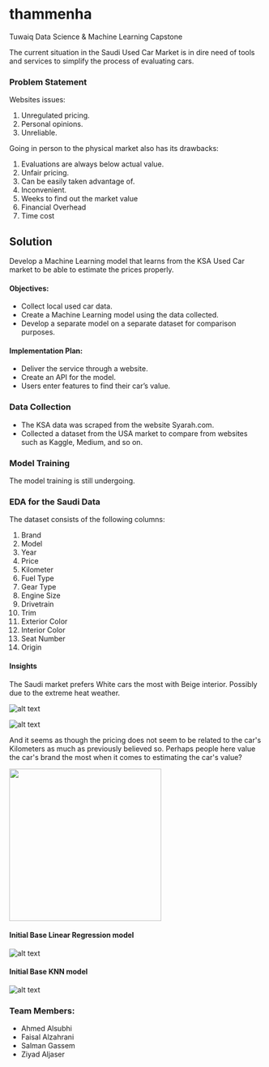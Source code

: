# thammenha
Tuwaiq Data Science &amp; Machine Learning Capstone

The current situation in the Saudi Used Car Market is in dire need of tools and services to simplify the process of evaluating cars.

### Problem Statement
Websites issues:
 1. Unregulated pricing.
 2. Personal opinions.
 3. Unreliable.

Going in person to the physical market also has its drawbacks:

 1. Evaluations are always below actual value.
 2. Unfair pricing.
 3. Can be easily taken advantage of.
 4. Inconvenient.
 5. Weeks to find out the market value
 6. Financial Overhead
 7. Time cost

## Solution

Develop a Machine Learning model that learns from the KSA Used Car market to be able to estimate the prices properly.

#### Objectives:
 - Collect local used car data.
 - Create a Machine Learning model using the data collected.
 - Develop a separate model on a separate dataset for comparison purposes.

#### Implementation Plan:
 - Deliver the service through a website.
 - Create an API for the model.
 - Users enter features to find their car’s value.

### Data Collection

 - The KSA data was scraped from the website Syarah.com.
 - Collected a dataset from the USA market to compare from websites such as Kaggle, Medium, and so on.

### Model Training

The model training is still undergoing.

### EDA for the Saudi Data

The dataset consists of the following columns:

1. Brand
2. Model
3. Year
4. Price
5. Kilometer
6. Fuel Type
7. Gear Type
8. Engine Size
9. Drivetrain
10. Trim
11. Exterior Color
12. Interior Color
13. Seat Number
14. Origin

#### Insights

The Saudi market prefers White cars the most with Beige interior. Possibly due to the extreme heat weather.

![alt text](ext_color.png)

![alt text](int_color.png)

And it seems as though the pricing does not seem to be related to the car's Kilometers as much as previously believed so. Perhaps people here value the car's brand the most when it comes to estimating the car's value?

<!-- ![alt text](corr.png) -->
<img src="corr.png" alt="" width="300"/>

#### Initial Base Linear Regression model

![alt text](LinearR.png)

#### Initial Base KNN model

![alt text](KNN.png)

### Team Members:

 - Ahmed Alsubhi
 - Faisal Alzahrani
 - Salman Gassem
 - Ziyad Aljaser